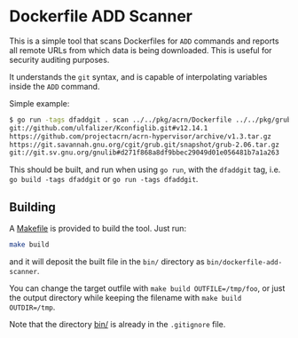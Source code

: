 # Dockerfile ADD Scanner

This is a simple tool that scans Dockerfiles for `ADD` commands and reports all remote URLs
from which data is being downloaded. This is useful for security auditing purposes.

It understands the `git` syntax, and is capable of interpolating variables inside the `ADD`
command.

Simple example:

```sh
$ go run -tags dfaddgit . scan ../../pkg/acrn/Dockerfile ../../pkg/grub/Dockerfile
git://github.com/ulfalizer/Kconfiglib.git#v12.14.1
https://github.com/projectacrn/acrn-hypervisor/archive/v1.3.tar.gz
https://git.savannah.gnu.org/cgit/grub.git/snapshot/grub-2.06.tar.gz
git://git.sv.gnu.org/gnulib#d271f868a8df9bbec29049d01e056481b7a1a263
```

This should be built, and run when using `go run`, with the `dfaddgit` tag,
i.e. `go build -tags dfaddgit` or `go run -tags dfaddgit`.

## Building

A [Makefile](./Makefile) is provided to build the tool. Just run:

```sh
make build
```

and it will deposit the built file in the `bin/` directory as `bin/dockerfile-add-scanner`.

You can change the target outfile with `make build OUTFILE=/tmp/foo`, or just the output directory
while keeping the filename with `make build OUTDIR=/tmp`.

Note that the directory [bin/](./bin/) is already in the `.gitignore` file.
